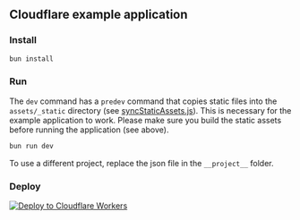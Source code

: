 ## Cloudflare example application

### Install

```sh
bun install
```

### Run

The `dev` command has a `predev` command that copies static files into the `assets/_static` directory (see [syncStaticAssets.js](/scripts/syncStaticAssets.js)). This is necessary for the example application to work. Please make sure you build the static assets before running the application (see above).

```sh
bun run dev
```

To use a different project, replace the json file in the `__project__` folder.

### Deploy

[![Deploy to Cloudflare Workers](https://deploy.workers.cloudflare.com/button)](https://deploy.workers.cloudflare.com/?url=https://github.com/toddledev/toddle)
